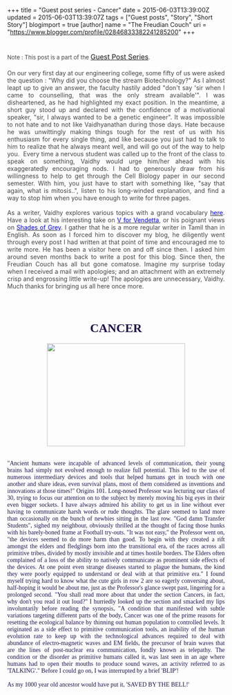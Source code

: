 +++
title = "Guest post series - Cancer"
date = 2015-06-03T13:39:00Z
updated = 2015-06-03T13:39:07Z
tags = ["Guest posts", "Story", "Short Story"]
blogimport = true 
[author]
	name = "The Freudian Couch"
	uri = "https://www.blogger.com/profile/02846833382241285200"
+++

<div dir="ltr" style="text-align: left;" trbidi="on">
<h1>
<span style="color: #444444;"><span style="font-size: small; font-weight: normal;">Note : This post is a part of the&nbsp;</span><a href="http://adarsh89.blogspot.com/2014/09/guest-posts-series.html" style="font-size: medium; font-weight: normal;" target="_blank">Guest Post Series</a><span style="font-size: small; font-weight: normal;">.</span></span></h1>
<div style="text-align: justify;">
<span style="color: #444444;">On our very first day at our engineering college, some fifty of us were asked the question : "Why did you choose the stream Biotechnology?" As I almost leapt up to give an answer, the faculty hastily added "don't say 'sir when I came to counselling, that was the only stream available'". I was disheartened, as he had highlighted my exact position. In the meantime, a short guy stood up and declared with the confidence of a motivational speaker, "sir, I always wanted to be a genetic engineer". It was impossible to not hate and to not like Vaidhyanathan during those days. Hate because he was unwittingly making things tough for the rest of us with his enthusiasm for every single thing, and like because you just had to talk to him to realize that he always meant well, and will go out of the way to help you. &nbsp;Every time a nervous student was called up to the front of the class to speak on something, Vaidhy would urge him/her ahead with his exaggeratedly encouraging nods. I had to generously draw from his willingness to help to get through the Cell Biology paper in our second semester. With him, you just have to start with something like, "say that again, what is mitosis..", listen to his long-winded explanation, and find a way to stop him when you have enough to write for three pages.</span></div>
<div style="text-align: justify;">
<span style="color: #444444;"><br /></span></div>
<div style="text-align: justify;">
<span style="color: #444444;">As a writer, Vaidhy explores various topics with a grand vocabulary </span><a href="https://vviews.wordpress.com/" target="_blank"><span style="color: blue;">here</span></a><span style="color: #444444;">. Have a look at his interesting take on </span><a href="https://vviews.wordpress.com/2012/09/14/the-scarlet-carson/" target="_blank"><span style="color: blue;">V for Vendetta</span></a><span style="color: #444444;">, or his poignant views on </span><a href="https://vviews.wordpress.com/2013/03/18/shades-of-grey/" target="_blank"><span style="color: blue;">Shades of Grey</span></a><span style="color: #444444;">. I gather that he is a more regular writer in Tamil than in English. As soon as I forced him to discover my blog, he diligently went through every post I had written at that point of time and encouraged me to write more. He has been a visitor here on and off since then. I asked him around seven months back to write a post for this blog. Since then, the Freudian Couch has all but gone comatose. Imagine my surprise today when I received a mail with apologies; and an attachment with an extremely crisp and engrossing little write-up! The apologies are unnecessary, Vaidhy. Much thanks for bringing us all here once more.&nbsp;</span></div>
<br />
<div class="MsoNormal" style="text-align: center;">
<span lang="EN-IN"><span style="color: #20124d; font-family: Georgia, Times New Roman, serif;"></span></span><br />
<h1>
<span lang="EN-IN"><span style="color: #20124d; font-family: Georgia, Times New Roman, serif;">CANCER</span></span></h1>
</div>
<div class="MsoNormal" style="text-align: justify;">
<div class="separator" style="clear: both; text-align: center;">
<a href="https://blogger.googleusercontent.com/img/b/R29vZ2xl/AVvXsEg2GyXnVK2zre77bPuID73A0pkR0NjuICCYO7cVDiM5b4zfKgqFv9F0icKOsZ2i6xLZEVU3Bd-5xYYHJutwuWyMlZTAaSXwv2_IzTi-FD5q4qIzZ6q52wKFwCEp4xV4-hj1Auz443nvJKLb/s1600/cartoonspeech_bubble_117738.jpg" imageanchor="1" style="margin-left: 1em; margin-right: 1em;"><img border="0" height="238" src="https://blogger.googleusercontent.com/img/b/R29vZ2xl/AVvXsEg2GyXnVK2zre77bPuID73A0pkR0NjuICCYO7cVDiM5b4zfKgqFv9F0icKOsZ2i6xLZEVU3Bd-5xYYHJutwuWyMlZTAaSXwv2_IzTi-FD5q4qIzZ6q52wKFwCEp4xV4-hj1Auz443nvJKLb/s320/cartoonspeech_bubble_117738.jpg" width="320" /></a></div>
<span lang="EN-IN"><span style="color: #20124d; font-family: Georgia, Times New Roman, serif;"><br /></span></span></div>
<div class="MsoNormal" style="text-align: justify;">
<span lang="EN-IN"><span style="color: #20124d; font-family: Georgia, Times New Roman, serif;"><br /></span></span>
<span style="color: #20124d; font-family: Georgia, 'Times New Roman', serif;">"Ancient humans were incapable of
advanced levels of communication, their young brains had simply not evolved
enough to realize full potential. This led to the use of numerous intermediary
devices and tools that helped humans get in touch with one another and share
ideas, even survival plans, most of them considered as inventions and
innovations at those times!" Origins 101. Long-nosed Professor was
lecturing our class of 30, trying to focus our attention on to the subject by
merely moving his big eyes in their even bigger sockets. I have always admired
his ability to get us in line without ever having to communicate harsh words or
rude thoughts. The glare seemed to land more than occasionally on the bunch of
newbies sitting in the last row. "God damn Transfer Students", sighed
my neighbour, obviously thrilled at the thought of facing those hunks with his
barely-boned frame at Football try-outs. "It was not easy," the
Professor went on, "the devices seemed to do more harm than good. To begin
with they created a rift amongst the elders and fledglings born into the
transitional era, of the races across all primitive tribes, divided by mostly
invisible and at times hostile borders. The Elders often complained of a </span><a href="https://www.blogger.com/null" name="_GoBack" style="font-family: Georgia, 'Times New Roman', serif;"></a><span style="color: #20124d; font-family: Georgia, 'Times New Roman', serif;">loss of the ability to natively communicate as prominent
side effects of the devices. At one point even strange diseases started to
plague the humans, the kind they were poorly equipped to understand or deal
with at that primitive era." I found myself trying hard to know what the
cute girls in row 2 are so eagerly conversing about, half-hoping it would be
about me, just as the Professor's glance swept past, lingering for a prolonged
second. "You shall read more about that under the section Cancers, in
fact, why don't you read it out loud?" I hurriedly looked up the section
and smacked my lips involuntarily before reading the synopsis, "A
condition that manifested with subtle variations targeting different parts of
the body, Cancer was one of the prime reasons for resetting the ecological balance
by thinning out human population to controlled levels. It originated as a side
effect to primitive communication tools, an inability of the human evolution
rate to keep up with the technological advances required to deal with abundance
of electro-magnetic waves and EM fields, the precursor of brain waves that are
the lines of post-nuclear era communication, fondly known as telepathy. The
condition or the disorder as primitive humans called it, was last seen in an
age where humans had to open their mouths to produce sound waves, an activity
referred to as 'TALKING'." Before I could go on, I was interrupted by a
brief 'BLIP'!</span></div>
<div class="MsoNormal" style="text-align: justify;">
<span style="font-family: Georgia, Times New Roman, serif;"><br /></span></div>
<div style="text-align: justify;">
<span style="font-family: Georgia, Times New Roman, serif;"><span style="color: #20124d;">As my 1000 year old ancestor would have put
it, 'SAVED BY THE BELL!'</span>&nbsp;</span></div>
</div>

